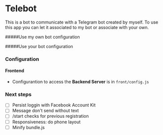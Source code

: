 # Telebot

This is a bot to communicate with a Telegram bot created by myself. To use this app you can let it associated to my bot or associate with your own.

#####Use my own bot
configuration

#####Use your bot
configuration


### Configuration

#### Frontend

* Configurantion to access the **Backend Server** is in `front/config.js`



### Next steps

- [ ] Persist loggin with Facebook Account Kit
- [ ] Message don't send without text
- [ ] /start checks for previous registration
- [ ] Responsiveness: do phone layout
- [ ] Minify bundle.js
